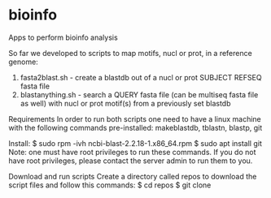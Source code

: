 # bioinfo
Apps to perform bioinfo analysis

So far we developed to scripts to map motifs, nucl or prot, in a reference genome:
1) fasta2blast.sh - create a blastdb out of a nucl or prot SUBJECT REFSEQ fasta file
2) blastanything.sh - search a QUERY fasta file (can be multiseq fasta file as well) with nucl or prot motif(s) from a previously set blastdb

Requirements
In order to run both scripts one need to have a linux machine with the following commands pre-installed: makeblastdb, tblastn, blastp, git

Install:
$ sudo rpm -ivh ncbi-blast-2.2.18-1.x86_64.rpm
$ sudo apt install git
Note: one must have root privileges to run these commands. If you do not have root privileges, please contact the server admin to run them to you.

Download and run scripts
Create a directory called repos to download the script files and follow this commands:
$ cd repos
$ git clone 

